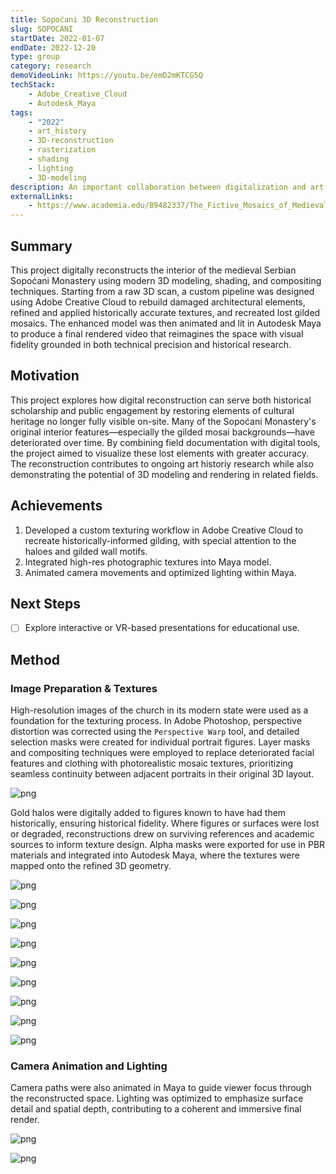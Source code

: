 ```yaml
---
title: Sopoćani 3D Reconstruction
slug: SOPOCANI
startDate: 2022-01-07
endDate: 2022-12-20
type: group
category: research
demoVideoLink: https://youtu.be/emD2mKTCG5Q
techStack:
    - Adobe_Creative_Cloud
    - Autodesk_Maya
tags:
    - "2022"
    - art_history
    - 3D-reconstruction
    - rasterization
    - shading
    - lighting
    - 3D-modeling
description: An important collaboration between digitalization and art history -- using modern computer shading and rendering techniques to reconstruct lost artifacts and murals of Medieval Serbia.
externalLinks:
    - https://www.academia.edu/89482337/The_Fictive_Mosaics_of_Medieval_Serbia
---
```


## Summary

This project digitally reconstructs the interior of the medieval Serbian Sopoćani Monastery using modern 3D modeling, shading, and compositing techniques. Starting from a raw 3D scan, a custom pipeline was designed using Adobe Creative Cloud to rebuild damaged architectural elements, refined and applied historically accurate textures, and recreated lost gilded mosaics. The enhanced model was then animated and lit in Autodesk Maya to produce a final rendered video that reimagines the space with visual fidelity grounded in both technical precision and historical research.

## Motivation

This project explores how digital reconstruction can serve both historical scholarship and public engagement by restoring elements of cultural heritage no longer fully visible on-site. Many of the Sopoćani Monastery's original interior features—especially the gilded mosai backgrounds—have deteriorated over time. By combining field documentation with digital tools, the project aimed to visualize these lost elements with greater accuracy. The reconstruction contributes to ongoing art historiy research while also demonstrating the potential of 3D modeling and rendering in related fields.

## Achievements

1. Developed a custom texturing workflow in Adobe Creative Cloud to recreate historically-informed gilding, with special attention to the haloes and gilded wall motifs.
2. Integrated high-res photographic textures into Maya model.
3. Animated camera movements and optimized lighting within Maya.

## Next Steps

- [ ] Explore interactive or VR-based presentations for educational use.

## Method

### Image Preparation & Textures

High-resolution images of the church in its modern state were used as a foundation for the texturing process. In Adobe Photoshop, perspective distortion was corrected using the `Perspective Warp` tool, and detailed selection masks were created for individual portrait figures. Layer masks and compositing techniques were employed to replace deteriorated facial features and clothing with photorealistic mosaic textures, prioritizing seamless continuity between adjacent portraits in their original 3D layout.

![png](assets/masked_selections.png)

Gold halos were digitally added to figures known to have had them historically, ensuring historical fidelity. Where figures or surfaces were lost or degraded, reconstructions drew on surviving references and academic sources to inform texture design. Alpha masks were exported for use in PBR materials and integrated into Autodesk Maya, where the textures were mapped onto the refined 3D geometry.

![png](assets/apostle_duo.png)

![png](assets/incredulity_of_thomas.png)

![png](assets/multi-figure_beneath_anastasis.png)

![png](assets/multi-figure_left_of_christ.png)

![png](assets/multi-figure_line.png)

![png](assets/multi-figure_southwest_wall.png)

![png](assets/sanctuary_standing_figure.png)

![png](assets/single_figure_beneath_anastasis.png)

![png](assets/single_figure_southwest_wall.png)

### Camera Animation and Lighting

Camera paths were also animated in Maya to guide viewer focus through the reconstructed space. Lighting was optimized to emphasize surface detail and spatial depth, contributing to a coherent and immersive final render.

![png](assets/halo_zoom_in.png)

![png](assets/zoom_out.png)
